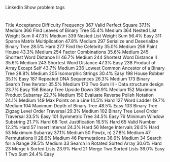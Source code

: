 LinkedIn
Show problem tags
#
Title
Acceptance
Difficulty
Frequency
367	Valid Perfect Square	37.1%	Medium
366	Find Leaves of Binary Tree 	55.4%	Medium
364	Nested List Weight Sum II 	47.3%	Medium
339	Nested List Weight Sum 	56.4%	Easy
311	Sparse Matrix Multiplication 	47.8%	Medium
297	Serialize and Deserialize Binary Tree	28.5%	Hard
277	Find the Celebrity 	35.0%	Medium
256	Paint House 	43.3%	Medium
254	Factor Combinations 	35.6%	Medium
245	Shortest Word Distance III 	46.7%	Medium
244	Shortest Word Distance II 	35.6%	Medium
243	Shortest Word Distance 	47.3%	Easy
238	Product of Array Except Self	43.7%	Medium
236	Lowest Common Ancestor of a Binary Tree	28.8%	Medium
205	Isomorphic Strings	30.4%	Easy
198	House Robber	35.1%	Easy
187	Repeated DNA Sequences	26.3%	Medium
173	Binary Search Tree Iterator	35.5%	Medium
170	Two Sum III - Data structure design 	23.7%	Easy
156	Binary Tree Upside Down 	38.9%	Medium
152	Maximum Product Subarray	22.7%	Medium
150	Evaluate Reverse Polish Notation	24.1%	Medium
149	Max Points on a Line	14.5%	Hard
127	Word Ladder	19.7%	Medium
104	Maximum Depth of Binary Tree	48.5%	Easy
103	Binary Tree Zigzag Level Order Traversal	29.3%	Medium
102	Binary Tree Level Order Traversal	33.5%	Easy
101	Symmetric Tree	34.5%	Easy
76	Minimum Window Substring	21.7%	Hard
68	Text Justification	16.5%	Hard
65	Valid Number	12.2%	Hard
57	Insert Interval	24.3%	Hard
56	Merge Intervals	26.0%	Hard
53	Maximum Subarray	37.1%	Medium
50	Pow(x, n)	27.8%	Medium
47	Permutations II	28.6%	Medium
46	Permutations	36.6%	Medium
34	Search for a Range	29.5%	Medium
33	Search in Rotated Sorted Array	30.6%	Hard
23	Merge k Sorted Lists	23.9%	Hard
21	Merge Two Sorted Lists	36.0%	Easy
1	Two Sum	24.4%	Easy
